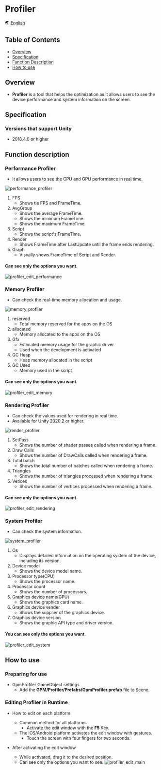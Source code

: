# Profiler

🌏 [English](README.en.md)

##  Table of Contents

* [Overview](#Overview)
* [Specification](#Specification)
* [Function Description](#Function-Description)
* [How to use](#How-to-Use)

## Overview

* **Profiler** is a tool that helps the optimization as it allows users to see the device performance and system information on the screen. 

## Specification

### Versions that support Unity 

* 2018.4.0 or higher

## Function description

### Performance Profiler
* It allows users to see the CPU and GPU performance in real time. 

![performance_profiler](images/performance_profiler.gif)
1. FPS
    * Shows tie FPS and FrameTime. 
2. AvgGroup
    * Shows the average FrameTime. 
    * Shows the minimum FrameTime. 
    * Shows the maximum FrameTime. 
3. Script
    * Shows the script's FrameTime. 
4. Render
    * Shows FrameTime after LastUpdate until the frame ends rendering. 
5. Graph
    * Visually shows FrameTime of Script and Render. 

#### Can see only the options you want. 
![profiler_edit_performance](images/profiler_edit_performance.gif)
    

### Memory Profiler
* Can check the real-time memory allocation and usage.

![memory_profiler](images/memory_profiler.gif)
1. reserved
    * Total memory reserved for the apps on the OS
2. allocated
    * Memory allocated to the apps on the OS
3. Gfx
    * Estimated memory usage for the graphic driver
    * Used when the development is activated
4. GC Heap
    * Heap memory allocated in the script
5. GC Used
    * Memory used in the script

#### Can see only the options you want.
![profiler_edit_memory](images/profiler_edit_memory.gif)


### Rendering Profiler
* Can check the values used for rendering in real time.
* Available for Unity 2020.2 or higher.

![render_profiler](images/render_profiler.png)

1. SetPass
    * Shows the number of shader passes called when rendering a frame.
2. Draw Calls
    * Shows the number of DrawCalls called when rendering a frame.
3. Total batch
    * Shows the total number of batches called when rendering a frame.
4. Triangles
    * Shows the number of triangles processed when rendering a frame.
5. Vetices
    * Shows the number of vertices processed when rendering a frame.

#### Can see only the options you want.
![profiler_edit_rendering](images/profiler_edit_rendering.gif)

### System Profiler
* Can check the system information.

![system_profiler](images/system_profiler.png)

1. Os
    * Displays detailed information on the operating system of the device, including its version.
2. Device model
    * Shows the device model name.
3. Processor type(CPU)
    * Shows the processor name.
4. Processor count
    * Shows the number of processors.
5. Graphics device name(GPU)
    * Shows the graphics card name.
6. Graphics device vender
    * Shows the supplier of the graphics device.
7. Graphics device version
    * Shows the graphic API type and driver version.

#### You can see only the options you want.
![profiler_edit_system](images/profiler_edit_system.gif)
    

## How to use

### Preparing for use

* GpmProfiler GameObject settings    
    * Add the **GPM/Profiler/Prefabs/GpmProfiler.prefab** file to Scene. 

### Editing   Profiler in Runtime

* How to edit on each platform
    * Common method for all platforms
        * Activate the edit window with the **F5** Key.
    * The iOS/Android platform activates the edit window with gestures.
        * Touch the screen with four fingers for two seconds.

* After activating the edit window
    * While activated, drag it to the desired position.
    * Can see only the options you want to see.
    ![profiler_edit_main](images/profiler_edit_main.gif)
